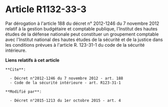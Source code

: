 # Article R1132-33-3

Par dérogation à l'article 188 du décret n° 2012-1246 du 7 novembre 2012 relatif à la gestion budgétaire et comptable
publique, l'Institut des hautes études de la défense nationale peut constituer un groupement comptable avec l'Institut
national des hautes études de la sécurité et de la justice dans les conditions prévues à l'article R. 123-31-1 du code de la
sécurité intérieure.

**Liens relatifs à cet article**

	**Cite**:

	  - Décret n°2012-1246 du 7 novembre 2012 - art. 188
	  - Code de la sécurité intérieure - art. R123-31-1

	**Modifié par**:

	  - Décret n°2015-1213 du 1er octobre 2015 - art. 4
